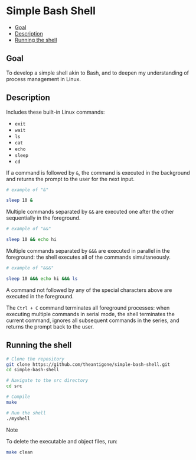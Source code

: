 # Simple Bash Shell

- [Goal](#goal)
- [Description](#description)
- [Running the shell](#running-the-shell)

## Goal

To develop a simple shell akin to Bash, and to deepen my understanding of process management in Linux.

## Description

Includes these built-in Linux commands:
- `exit`
- `wait`
- `ls`
- `cat`
- `echo`
- `sleep`
- `cd`

If a command is followed by `&`, the command is executed in the background and returns the prompt to the user for the next input.

```bash
# example of "&"

sleep 10 &
```

Multiple commands separated by `&&` are executed one after the other sequentially in the foreground.

```bash
# example of "&&"

sleep 10 && echo hi
```

Multiple commands separated by `&&&` are executed in parallel in the foreground: the shell executes all of the commands simultaneously.

```bash
# example of "&&&"

sleep 10 &&& echo hi &&& ls
```

A command not followed by any of the special characters above are executed in the foreground.

The `Ctrl + C` command terminates all foreground processes: when executing multiple commands in serial mode, the shell terminates the current command, ignores all subsequent commands in the series, and returns the prompt back to the user.

## Running the shell

```bash
# Clone the repository
git clone https://github.com/theantigone/simple-bash-shell.git
cd simple-bash-shell

# Navigate to the src directory
cd src

# Compile
make

# Run the shell
./myshell
```

> [!NOTE]
> To delete the executable and object files, run:
> ```bash
> make clean
> ```
